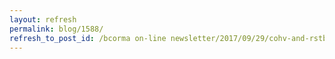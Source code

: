 ```yaml
---
layout: refresh
permalink: blog/1588/
refresh_to_post_id: /bcorma on-line newsletter/2017/09/29/cohv-and-rstbc-sponsored-great-trails-stewardship-workshop-this-weekend-at-smethurst-naramata
---
```


